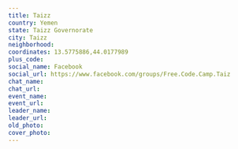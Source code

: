 ```yaml
---
title: Taizz
country: Yemen
state: Taizz Governorate
city: Taizz
neighborhood: 
coordinates: 13.5775886,44.0177989
plus_code:
social_name: Facebook
social_url: https://www.facebook.com/groups/Free.Code.Camp.Taiz
chat_name:
chat_url:
event_name:
event_url:
leader_name:
leader_url:
old_photo: 
cover_photo:
---
```

